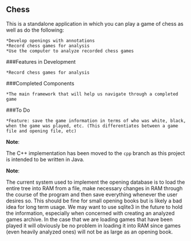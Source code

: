 ## Chess

This is a standalone application in which you can play a game of chess as well as do the following:

	*Develop openings with annotations
	*Record chess games for analysis
	*Use the computer to analyze recorded chess games

###Features in Development

	*Record chess games for analysis
	
###Completed Components

	*The main framework that will help us navigate through a completed game 

###To Do

	*Feature: save the game information in terms of who was white, black, when the game was played, etc. (This differentiates between a game file and opening file, etc)

**Note**:

The C++ implementation has been moved to the `cpp` branch as this project is intended to be written in Java.

**Note**:

The current system used to implement the opening database is to load the entire tree into RAM from a file, make necessary changes in RAM through the course of the program and then save everything whenever the user desires so. This should be fine for small opening books but is likely a bad idea for long term usage. We may want to use sqlite3 in the future to hold the information, especially when concerned with creating an analyzed games archive. In the case that we are loading games that have been played it will obviously be no problem in loading it into RAM since games (even heavily analyzed ones) will not be as large as an opening book.

